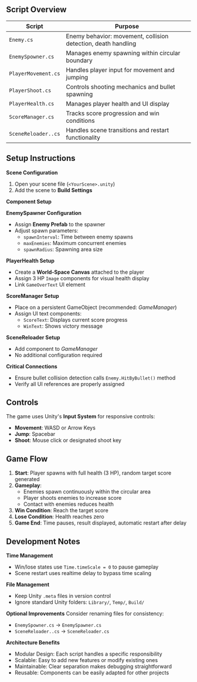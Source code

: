 ## Script Overview

| Script | Purpose |
|--------|---------|
| `Enemy.cs` | Enemy behavior: movement, collision detection, death handling |
| `EnemySpowner.cs` | Manages enemy spawning within circular boundary |
| `PlayerMovement.cs` | Handles player input for movement and jumping |
| `PlayerShoot.cs` | Controls shooting mechanics and bullet spawning |
| `PlayerHealth.cs` | Manages player health and UI display |
| `ScoreManager.cs` | Tracks score progression and win conditions |
| `SceneReloader..cs` | Handles scene transitions and restart functionality |

## Setup Instructions

**Scene Configuration**
1. Open your scene file (`<YourScene>.unity`)
2. Add the scene to **Build Settings**

**Component Setup**

**EnemySpawner Configuration**
- Assign **Enemy Prefab** to the spawner
- Adjust spawn parameters:
  - `spawnInterval`: Time between enemy spawns
  - `maxEnemies`: Maximum concurrent enemies
  - `spawnRadius`: Spawning area size

**PlayerHealth Setup**
- Create a **World-Space Canvas** attached to the player
- Assign 3 HP `Image` components for visual health display
- Link `GameOverText` UI element

**ScoreManager Setup**
- Place on a persistent GameObject (recommended: *GameManager*)
- Assign UI text components:
  - `ScoreText`: Displays current score progress
  - `WinText`: Shows victory message

**SceneReloader Setup**
- Add component to *GameManager*
- No additional configuration required

**Critical Connections**
- Ensure bullet collision detection calls `Enemy.HitByBullet()` method
- Verify all UI references are properly assigned

## Controls

The game uses Unity's **Input System** for responsive controls:
- **Movement**: WASD or Arrow Keys
- **Jump**: Spacebar
- **Shoot**: Mouse click or designated shoot key

## Game Flow

1. **Start**: Player spawns with full health (3 HP), random target score generated
2. **Gameplay**: 
   - Enemies spawn continuously within the circular area
   - Player shoots enemies to increase score
   - Contact with enemies reduces health
3. **Win Condition**: Reach the target score
4. **Lose Condition**: Health reaches zero
5. **Game End**: Time pauses, result displayed, automatic restart after delay

## Development Notes

**Time Management**
- Win/lose states use `Time.timeScale = 0` to pause gameplay
- Scene restart uses realtime delay to bypass time scaling

**File Management**
- Keep Unity `.meta` files in version control
- Ignore standard Unity folders: `Library/`, `Temp/`, `Build/`

**Optional Improvements**
Consider renaming files for consistency:
- `EnemySpowner.cs` → `EnemySpawner.cs`
- `SceneReloader..cs` → `SceneReloader.cs`

**Architecture Benefits**

- Modular Design: Each script handles a specific responsibility
- Scalable: Easy to add new features or modify existing ones
- Maintainable: Clear separation makes debugging straightforward
- Reusable: Components can be easily adapted for other projects

